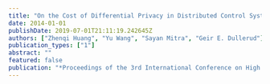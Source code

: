 ```yaml
---
title: "On the Cost of Differential Privacy in Distributed Control Systems"
date: 2014-01-01
publishDate: 2019-07-01T21:11:19.242645Z
authors: ["Zhenqi Huang", "Yu Wang", "Sayan Mitra", "Geir E. Dullerud"]
publication_types: ["1"]
abstract: ""
featured: false
publication: "*Proceedings of the 3rd International Conference on High Confidence Networked Systems*"
---
```


